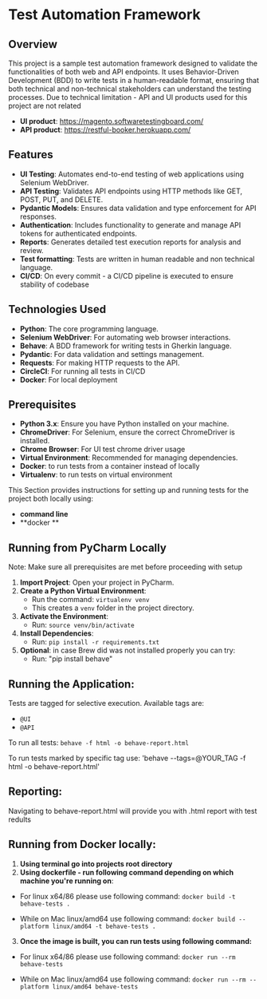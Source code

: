 # Test Automation Framework

## Overview

This project is a sample test automation framework designed to validate the functionalities of both web and API endpoints. It uses Behavior-Driven Development (BDD) to write tests in a human-readable format, ensuring that both technical and non-technical stakeholders can understand the testing processes.
Due to technical limitation - API and UI products used for this project are not related

- **UI product**: https://magento.softwaretestingboard.com/
- **API product**: https://restful-booker.herokuapp.com/

## Features

- **UI Testing**: Automates end-to-end testing of web applications using Selenium WebDriver.
- **API Testing**: Validates API endpoints using HTTP methods like GET, POST, PUT, and DELETE.
- **Pydantic Models**: Ensures data validation and type enforcement for API responses.
- **Authentication**: Includes functionality to generate and manage API tokens for authenticated endpoints.
- **Reports**: Generates detailed test execution reports for analysis and review.
- **Test formatting**: Tests are written in human readable and non technical language.
- **CI/CD**: On every commit - a CI/CD pipeline is executed to ensure stability of codebase

## Technologies Used

- **Python**: The core programming language.
- **Selenium WebDriver**: For automating web browser interactions.
- **Behave**: A BDD framework for writing tests in Gherkin language.
- **Pydantic**: For data validation and settings management.
- **Requests**: For making HTTP requests to the API.
- **CircleCI**: For running all tests in CI/CD
- **Docker**: For local deployment

## Prerequisites

- **Python 3.x**: Ensure you have Python installed on your machine.
- **ChromeDriver**: For Selenium, ensure the correct ChromeDriver is installed.
- **Chrome Browser**: For UI test chrome driver usage
- **Virtual Environment**: Recommended for managing dependencies.
- **Docker**: to run tests from a container instead of locally
- **Virtualenv**: to run tests on virtual environment


This Section provides instructions for setting up and running tests for the project both locally using:
- **command line**
- **docker **

## Running from PyCharm Locally

Note: Make sure all prerequisites are met before proceeding with setup

1. **Import Project**: Open your project in PyCharm.
2. **Create a Python Virtual Environment**:
   - Run the command: `virtualenv venv`
   - This creates a `venv` folder in the project directory.
3. **Activate the Environment**:
   - Run: `source venv/bin/activate`
4. **Install Dependencies**:
   - Run: `pip install -r requirements.txt`
5. **Optional**: in case Brew did was not installed properly you can try:
   - Run: "pip install behave"

## Running the Application:

Tests are tagged for selective execution. Available tags are:
- `@UI`
- `@API`

To run all tests:
```behave -f html -o behave-report.html```


To run tests marked by specific tag use:
'behave --tags=@YOUR_TAG -f html -o behave-report.html'

## Reporting:
Navigating to behave-report.html will provide you with .html report with test redults

## Running from Docker locally:

1. **Using terminal go into projects root directory**
2. **Using dockerfile - run following command depending on which machine you're running on**:

- For linux x64/86 please use following command:
```docker build -t behave-tests .```

- While on Mac linux/amd64 use following command:
```docker build --platform linux/amd64 -t behave-tests .```

3. **Once the image is built, you can run tests using following command:**

- For linux x64/86 please use following command:
```docker run --rm behave-tests```

- While on Mac linux/amd64 use following command:
```docker run --rm --platform linux/amd64 behave-tests```